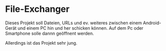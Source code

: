 # File-Exchanger
Dieses Projekt soll Dateien, URLs und ev. weiteres zwischen einem Android-Gerät und einem PC hin und her schicken können.
Auf dem Pc oder Smartphone solle dannn geöffnent werden.

Allerdings ist das Projekt sehr jung.
